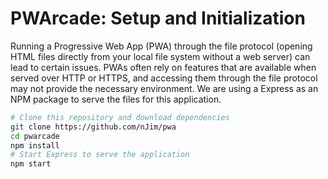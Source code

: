 # PWArcade: Setup and Initialization

Running a Progressive Web App (PWA) through the file protocol (opening HTML files directly from your local file system without a web server) can lead to certain issues. PWAs often rely on features that are available when served over HTTP or HTTPS, and accessing them through the file protocol may not provide the necessary environment. We are using a Express as an NPM package to serve the files for this application.

```bash
# Clone this repository and download dependencies
git clone https://github.com/nJim/pwa
cd pwarcade
npm install
# Start Express to serve the application
npm start
```
